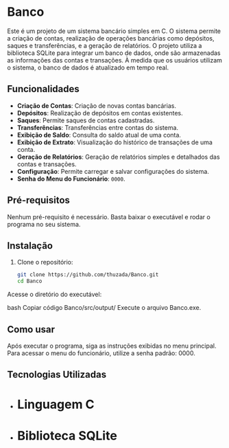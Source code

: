 # Banco

Este é um projeto de um sistema bancário simples em C. O sistema permite a criação de contas, realização de operações bancárias como depósitos, saques e transferências, e a geração de relatórios. O projeto utiliza a biblioteca SQLite para integrar um banco de dados, onde são armazenadas as informações das contas e transações. À medida que os usuários utilizam o sistema, o banco de dados é atualizado em tempo real.

## Funcionalidades

- **Criação de Contas**: Criação de novas contas bancárias.
- **Depósitos**: Realização de depósitos em contas existentes.
- **Saques**: Permite saques de contas cadastradas.
- **Transferências**: Transferências entre contas do sistema.
- **Exibição de Saldo**: Consulta do saldo atual de uma conta.
- **Exibição de Extrato**: Visualização do histórico de transações de uma conta.
- **Geração de Relatórios**: Geração de relatórios simples e detalhados das contas e transações.
- **Configuração**: Permite carregar e salvar configurações do sistema.
- **Senha do Menu do Funcionário**: `0000`.

## Pré-requisitos

Nenhum pré-requisito é necessário. Basta baixar o executável e rodar o programa no seu sistema.

## Instalação

1. Clone o repositório:
   ```sh
   git clone https://github.com/thuzada/Banco.git
   cd Banco
Acesse o diretório do executável:

bash
Copiar código
Banco/src/output/
Execute o arquivo Banco.exe.

## Como usar
Após executar o programa, siga as instruções exibidas no menu principal.
Para acessar o menu do funcionário, utilize a senha padrão: 0000.

## Tecnologias Utilizadas
- # Linguagem C
- # Biblioteca SQLite
